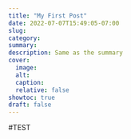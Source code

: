 ```yaml
---
title: "My First Post"
date: 2022-07-07T15:49:05-07:00
slug:
category:
summary:
description: Same as the summary
cover:
  image:
  alt:
  caption:
  relative: false
showtoc: true
draft: false
---
```

#TEST
